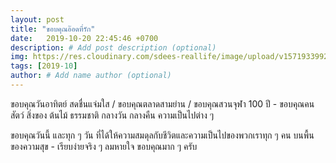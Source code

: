 ```yaml
---
layout: post
title: "ขอบคุณอ๊อดที่รัก"
date:   2019-10-20 22:45:46 +0700
description: # Add post description (optional)
img: https://res.cloudinary.com/sdees-reallife/image/upload/v1571933992/IMG_9332.jpg # Add image post (optional)
tags: [2019-10]
author: # Add name author (optional)
---
```

ขอบคุณวันอาทิตย์ สดชื่นแจ่มใส / ขอบคุณตลาดสามย่าน / ขอบคุณสวนจุฬา 100 ปี - ขอบคุณคน สัตว์ สิ่งของ ต้นไม้ ธรรมชาติ กลางวัน กลางคืน ความเป็นไปต่าง ๆ

<i class="fa fa-child" style="color:plum"></i>

ขอบคุณวันนี้ และทุก ๆ วัน ที่ได้ให้ความสมดุลกับชีวิตและความเป็นไปของพวกเราทุก ๆ คน บนพื้นของความสุข - เรียบง่ายจริง ๆ ลมหายใจ ขอบคุณมาก ๆ ครับ
